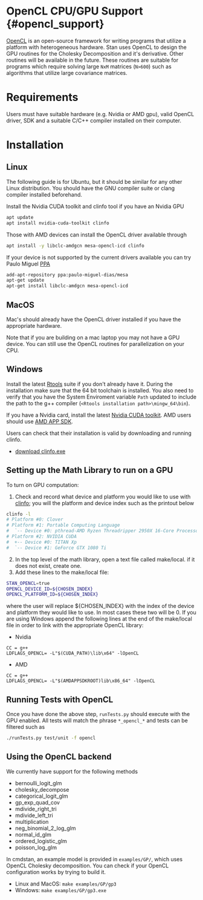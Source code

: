 # OpenCL CPU/GPU Support {#opencl_support}

[OpenCL](https://www.khronos.org/opencl/) is an open-source framework for writing programs that utilize a platform with heterogeneous hardware. Stan uses OpenCL to design the GPU routines for the Cholesky Decomposition and it's derivative. Other routines will be available in the future. These routines are suitable for programs which require solving large `NxM` matrices (`N>600`) such as algorithms that utilize large covariance matrices.

# Requirements

Users must have suitable hardware (e.g. Nvidia or AMD gpu), valid OpenCL driver, SDK and a suitable C/C++ compiler installed on their computer.

# Installation

## Linux
The following guide is for Ubuntu, but it should be similar for any other Linux distribution. You should have the GNU compiler suite or clang compiler installed beforehand.

Install the Nvidia CUDA toolkit and clinfo tool if you have an Nvidia GPU
```bash
apt update
apt install nvidia-cuda-toolkit clinfo
```

Those with AMD devices can install the OpenCL driver available through

```bash
apt install -y libclc-amdgcn mesa-opencl-icd clinfo
```

If your device is not supported by the current drivers available you can try Paulo Miguel [PPA](https://laanwj.github.io/2016/05/06/opencl-ubuntu1604.html)

```bash
add-apt-repository ppa:paulo-miguel-dias/mesa
apt-get update
apt-get install libclc-amdgcn mesa-opencl-icd
```

## MacOS
Mac's should already have the OpenCL driver installed if you have the appropriate hardware.

Note that if you are building on a mac laptop you may not have a GPU device. You can still use the OpenCL routines for parallelization on your CPU.

## Windows
Install the latest [Rtools](https://cran.r-project.org/bin/windows/Rtools/) suite if you don't already have it. During the installation make sure that the 64 bit toolchain is installed. You also need to verify that you have the System Enviroment variable `Path` updated to include the path to the g++ compiler (`<Rtools installation path>\mingw_64\bin`).

If you have a Nvidia card, install the latest [Nvidia CUDA toolkit](https://developer.nvidia.com/cuda-toolkit).
AMD users should use [AMD APP SDK](http://amd-dev.wpengine.netdna-cdn.com/app-sdk/installers/APPSDKInstaller/3.0.130.135-GA/full/AMD-APP-SDKInstaller-v3.0.130.135-GA-windows-F-x64.exe).

Users can check that their installation is valid by downloading and running clinfo.  
- [download clinfo.exe](https://ci.appveyor.com/api/projects/oblomov/clinfo/artifacts/clinfo.exe?job=platform%3a+x64)

## Setting up the Math Library to run on a GPU

To turn on GPU computation:

1. Check and record what device and platform you would like to use with [clinfo](https://github.com/Oblomov/clinfo); you will the platform and device index such as the printout below

```bash
clinfo -l
# Platform #0: Clover
# Platform #1: Portable Computing Language
#  `-- Device #0: pthread-AMD Ryzen Threadripper 2950X 16-Core Processor
# Platform #2: NVIDIA CUDA
#  +-- Device #0: TITAN Xp
#  `-- Device #1: GeForce GTX 1080 Ti
```

2. In the top level of the math library, open a text file called make/local. if it does not exist, create one.
3. Add these lines to the make/local file:

```bash
STAN_OPENCL=true
OPENCL_DEVICE_ID=${CHOSEN_INDEX}
OPENCL_PLATFORM_ID=${CHOSEN_INDEX}
```

where the user will replace ${CHOSEN_INDEX} with the index of the device and platform they would like to use. In most cases these two will be 0. If you are using Windows append the following lines at the end of the make/local file in order to link with the appropriate OpenCL library:

* Nvidia
```make
CC = g++
LDFLAGS_OPENCL= -L"$(CUDA_PATH)\lib\x64" -lOpenCL
```

* AMD
```make
CC = g++
LDFLAGS_OPENCL= -L"$(AMDAPPSDKROOT)lib\x86_64" -lOpenCL
```

## Running Tests with OpenCL

Once you have done the above step, `runTests.py` should execute with the GPU enabled. All tests will match the phrase `*_opencl_*` and tests can be filtered such as

```bash
./runTests.py test/unit -f opencl
```

## Using the OpenCL backend

We currently have support for the following methods

- bernoulli_logit_glm
- cholesky_decompose
- categorical_logit_glm
- gp_exp_quad_cov
- mdivide_right_tri
- mdivide_left_tri
- multiplication
- neg_binomial_2_log_glm
- normal_id_glm
- ordered_logistic_glm
- poisson_log_glm

In cmdstan, an example model is provided in `examples/GP/`, which uses OpenCL Cholesky decomposition. You can check if your OpenCL configuration works by trying to build it.
* Linux and MacOS: `make examples/GP/gp3`
* Windows: `make examples/GP/gp3.exe`
